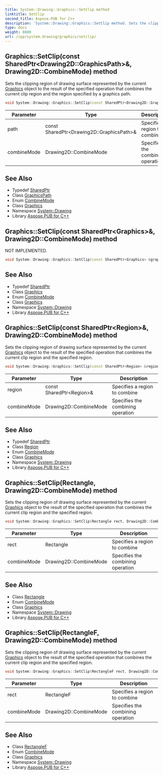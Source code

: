```yaml
---
title: System::Drawing::Graphics::SetClip method
linktitle: SetClip
second_title: Aspose.PUB for C++
description: 'System::Drawing::Graphics::SetClip method. Sets the clipping region of drawing surface represented by the current Graphics object to the result of the specified operation that combines the current clip region and the region specified by a graphics path in C++.'
type: docs
weight: 8600
url: /cpp/system.drawing/graphics/setclip/
---
```

## Graphics::SetClip(const SharedPtr\<Drawing2D::GraphicsPath\>\&, Drawing2D::CombineMode) method


Sets the clipping region of drawing surface represented by the current [Graphics](../) object to the result of the specified operation that combines the current clip region and the region specified by a graphics path.

```cpp
void System::Drawing::Graphics::SetClip(const SharedPtr<Drawing2D::GraphicsPath> &path, Drawing2D::CombineMode combineMode=Drawing2D::CombineMode::Replace)
```


| Parameter | Type | Description |
| --- | --- | --- |
| path | const SharedPtr\<Drawing2D::GraphicsPath\>\& | Specifies a region to combine |
| combineMode | Drawing2D::CombineMode | Specifies the combining operation |

## See Also

* Typedef [SharedPtr](../../../system/sharedptr/)
* Class [GraphicsPath](../../../system.drawing.drawing2d/graphicspath/)
* Enum [CombineMode](../../../system.drawing.drawing2d/combinemode/)
* Class [Graphics](../)
* Namespace [System::Drawing](../../)
* Library [Aspose.PUB for C++](../../../)
## Graphics::SetClip(const SharedPtr\<Graphics\>\&, Drawing2D::CombineMode) method


NOT IMPLEMENTED.

```cpp
void System::Drawing::Graphics::SetClip(const SharedPtr<Graphics> &graphics, Drawing2D::CombineMode combineMode=Drawing2D::CombineMode::Replace)
```


## See Also

* Typedef [SharedPtr](../../../system/sharedptr/)
* Class [Graphics](../)
* Enum [CombineMode](../../../system.drawing.drawing2d/combinemode/)
* Class [Graphics](../)
* Namespace [System::Drawing](../../)
* Library [Aspose.PUB for C++](../../../)
## Graphics::SetClip(const SharedPtr\<Region\>\&, Drawing2D::CombineMode) method


Sets the clipping region of drawing surface represented by the current [Graphics](../) object to the result of the specified operation that combines the current clip region and the specified region.

```cpp
void System::Drawing::Graphics::SetClip(const SharedPtr<Region> &region, Drawing2D::CombineMode combineMode=Drawing2D::CombineMode::Replace)
```


| Parameter | Type | Description |
| --- | --- | --- |
| region | const SharedPtr\<Region\>\& | Specifies a region to combine |
| combineMode | Drawing2D::CombineMode | Specifies the combining operation |

## See Also

* Typedef [SharedPtr](../../../system/sharedptr/)
* Class [Region](../../region/)
* Enum [CombineMode](../../../system.drawing.drawing2d/combinemode/)
* Class [Graphics](../)
* Namespace [System::Drawing](../../)
* Library [Aspose.PUB for C++](../../../)
## Graphics::SetClip(Rectangle, Drawing2D::CombineMode) method


Sets the clipping region of drawing surface represented by the current [Graphics](../) object to the result of the specified operation that combines the current clip region and the specified region.

```cpp
void System::Drawing::Graphics::SetClip(Rectangle rect, Drawing2D::CombineMode combineMode=Drawing2D::CombineMode::Replace)
```


| Parameter | Type | Description |
| --- | --- | --- |
| rect | Rectangle | Specifies a region to combine |
| combineMode | Drawing2D::CombineMode | Specifies the combining operation |

## See Also

* Class [Rectangle](../../rectangle/)
* Enum [CombineMode](../../../system.drawing.drawing2d/combinemode/)
* Class [Graphics](../)
* Namespace [System::Drawing](../../)
* Library [Aspose.PUB for C++](../../../)
## Graphics::SetClip(RectangleF, Drawing2D::CombineMode) method


Sets the clipping region of drawing surface represented by the current [Graphics](../) object to the result of the specified operation that combines the current clip region and the specified region.

```cpp
void System::Drawing::Graphics::SetClip(RectangleF rect, Drawing2D::CombineMode combineMode=Drawing2D::CombineMode::Replace)
```


| Parameter | Type | Description |
| --- | --- | --- |
| rect | RectangleF | Specifies a region to combine |
| combineMode | Drawing2D::CombineMode | Specifies the combining operation |

## See Also

* Class [RectangleF](../../rectanglef/)
* Enum [CombineMode](../../../system.drawing.drawing2d/combinemode/)
* Class [Graphics](../)
* Namespace [System::Drawing](../../)
* Library [Aspose.PUB for C++](../../../)
